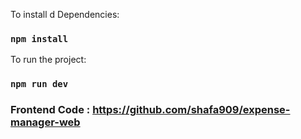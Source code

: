 To install d Dependencies:
### `npm install`


To run the project:
### `npm run dev`


### Frontend Code : https://github.com/shafa909/expense-manager-web
